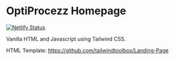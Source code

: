 # OptiProcezz Homepage

[![Netlify Status](https://api.netlify.com/api/v1/badges/08a1401d-94f2-4bf3-86f0-194f3e3e4e2e/deploy-status)](https://app.netlify.com/sites/optiprocezz/deploys)

Vanilla HTML and Javascript using Tailwind CSS.

HTML Template: https://github.com/tailwindtoolbox/Landing-Page
